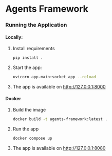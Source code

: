 # Agents Framework

### Running the Application

#### Locally:
1. Install requirements
    ```bash
    pip install .
    ```
2. Start the app:
    ```bash
    uvicorn app.main:socket_app --reload
    ```
3. The app is available on http://127.0.0.1:8000

#### Docker
1. Build the image
    ```bash
    docker build -t agents-framework:latest .
    ```
2. Run the app
    ```bash
   docker compose up
    ```
3. The app is available on http://127.0.0.1:8080
